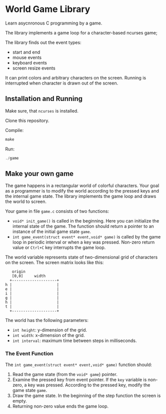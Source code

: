 # World Game Library

Learn asycnronous C programming by a game.

The library implements a game loop for a character-based ncurses game;

The library finds out the event types:

- start and end
- mouse events
- keyboard events
- screen resize events

It can print colors and arbitrary characters on the screen. 
Running is interrupted when character is drawn out of the screen.

## Installation and Running

Make sure, that `ncurses` is installed.

Clone this repository.

Compile:

```c
make
```
	
Run:

```c
./game
```

## Make your own game

The game happens in a rectangular world of colorful characters. 
Your goal as a programmer is to modify the world according to the pressed keys and the internal game state.
The library implements the game loop and draws the world to screen.

Your game in file `game.c` consists of two functions:

- `void* init_game()` is called in the beginning. Here you can initialize the internal state of the game.
The function should return  a pointer to an instance of the initial game state `game`.
- `int game_event(struct event* event,void* game)`
is called by the game loop in periodic interval or when a key was pressed. Non-zero return value or `Ctrl+C` key interrupts the game loop.

The world variable represents state of two-dimensional grid of characters on the screen. The screen matrix looks like this:

```
   origin
   [0,0]     width
  +--------------------+
h |                    |
e |                    |
i |                    |
g |                    |
h |                    |
t |                    |
  +--------------------+
```

The world  has the following parameters:

- `int height`: y-dimension of the grid.
- `int width`: x-dimension of the grid.
- `int interval`: maximum time between steps in milliseconds.

### The Event Function

The `int game_event(struct event* event,void* game)`
 function should:

1. Read the game state (from the `void* game`) pointer.
1. Examine the pressed key from event pointer. If the `key` variable is non-zero, a key was pressed. According to the pressed key, modify the game state `game`.
1. Draw the game state. In the beginning of the step function the screen is empty.
1. Returning non-zero value ends the game loop. 


